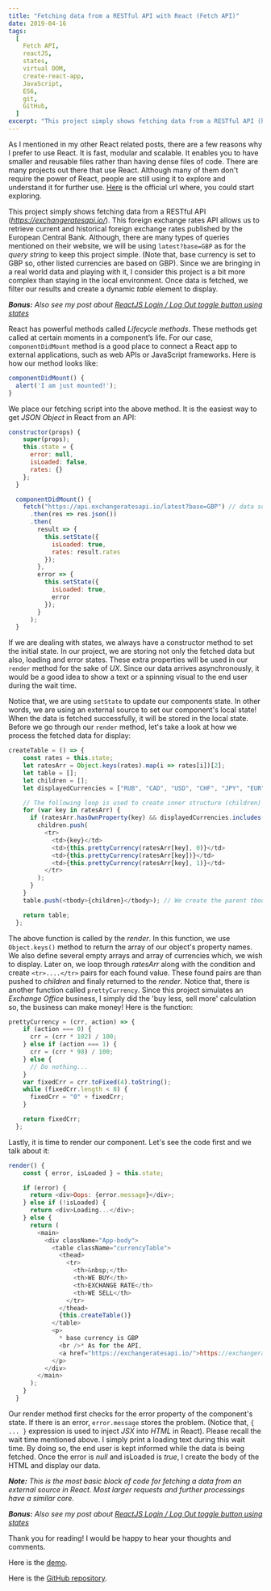 ```yaml
---
title: "Fetching data from a RESTful API with React (Fetch API)"
date: 2019-04-16
tags:
  [
    Fetch API,
    reactJS,
    states,
    virtual DOM,
    create-react-app,
    JavaScript,
    ES6,
    git,
    GitHub,
  ]
excerpt: "This project simply shows fetching data from a RESTful API (https://exchangeratesapi.io/). Once data is fetched, we filter our results and create a dynamic table element to display."
---
```


As I mentioned in my other React related posts, there are a few reasons why I prefer to use React. It is fast, modular and scalable. It enables you to have smaller and reusable files rather than having dense files of code. There are many projects out there that use React. Although many of them don't require the power of React, people are still using it to explore and understand it for further use. [Here](https://reactjs.org/tutorial/tutorial.html) is the official url where, you could start exploring.

This project simply shows fetching data from a RESTful API (_https://exchangeratesapi.io/_). This foreign exchange rates API allows us to retrieve current and historical foreign exchange rates published by the European Central Bank. Although, there are many types of queries mentioned on their website, we will be using `latest?base=GBP` as for the _query string_ to keep this project simple. (Note that, base currency is set to GBP so, other listed currencies are based on GBP). Since we are bringing in a real world data and playing with it, I consider this project is a bit more complex than staying in the local environment. Once data is fetched, we filter our results and create a dynamic _table_ element to display.

**_Bonus:_** _Also see my post about [ReactJS Login / Log Out toggle button using states](https://alitursucular.github.io/reactjs-login-log-out-toggle-button-using-states/)_

React has powerful methods called _Lifecycle methods_. These methods get called at certain moments in a component’s life. For our case, `componentDidMount` method is a good place to connect a React app to external applications, such as web APIs or JavaScript frameworks. Here is how our method looks like:

```javascript
componentDidMount() {
  alert('I am just mounted!');
}
```

We place our fetching script into the above method. It is the easiest way to get _JSON Object_ in React from an API:

```javascript
constructor(props) {
    super(props);
    this.state = {
      error: null,
      isLoaded: false,
      rates: {}
    };
  }

  componentDidMount() {
    fetch("https://api.exchangeratesapi.io/latest?base=GBP") // data source is an object, not an array.
      .then(res => res.json())
      .then(
        result => {
          this.setState({
            isLoaded: true,
            rates: result.rates
          });
        },
        error => {
          this.setState({
            isLoaded: true,
            error
          });
        }
      );
  }
```

If we are dealing with states, we always have a constructor method to set the initial state. In our project, we are storing not only the fetched data but also, loading and error states. These extra properties will be used in our `render` method for the sake of _UX_. Since our data arrives asynchronously, it would be a good idea to show a text or a spinning visual to the end user during the wait time.

Notice that, we are using `setState` to update our components state. In other words, we are using an external source to set our component's local state! When the data is fetched successfully, it will be stored in the local state. Before we go through our `render` method, let's take a look at how we process the fetched data for display:

```javascript
createTable = () => {
    const rates = this.state;
    let ratesArr = Object.keys(rates).map(i => rates[i])[2];
    let table = [];
    let children = [];
    let displayedCurrencies = ["RUB", "CAD", "USD", "CHF", "JPY", "EUR"];

    // The following loop is used to create inner structure (children) of the table.
    for (var key in ratesArr) {
      if (ratesArr.hasOwnProperty(key) && displayedCurrencies.includes(key)) {
        children.push(
          <tr>
            <td>{key}</td>
            <td>{this.prettyCurrency(ratesArr[key], 0)}</td>
            <td>{this.prettyCurrency(ratesArr[key])}</td>
            <td>{this.prettyCurrency(ratesArr[key], 1)}</td>
          </tr>
        );
      }
    }
    table.push(<tbody>{children}</tbody>); // We create the parent tbody tags and add the inner loop (children).

    return table;
  };
```

The above function is called by the _render_. In this function, we use `Object.keys()` method to return the array of our object's property names. We also define several empty arrays and array of currencies which, we wish to display. Later on, we loop through _ratesArr_ along with the condition and create `<tr>....</tr>` pairs for each found value. These found pairs are than pushed to _children_ and finaly returned to the _render_. Notice that, there is another function called `prettyCurrency`. Since this project simulates an _Exchange Office_ business, I simply did the 'buy less, sell more' calculation so, the business can make money! Here is the function:

```javascript
prettyCurrency = (crr, action) => {
    if (action === 0) {
      crr = (crr * 102) / 100;
    } else if (action === 1) {
      crr = (crr * 98) / 100;
    } else {
      // Do nothing...
    }
    var fixedCrr = crr.toFixed(4).toString();
    while (fixedCrr.length < 8) {
      fixedCrr = "0" + fixedCrr;
    }

    return fixedCrr;
  };
```

Lastly, it is time to render our component. Let's see the code first and we talk about it:

```javascript
render() {
    const { error, isLoaded } = this.state;

    if (error) {
      return <div>Oops: {error.message}</div>;
    } else if (!isLoaded) {
      return <div>Loading...</div>;
    } else {
      return (
        <main>
          <div className="App-body">
            <table className="currencyTable">
              <thead>
                <tr>
                  <th>&nbsp;</th>
                  <th>WE BUY</th>
                  <th>EXCHANGE RATE</th>
                  <th>WE SELL</th>
                </tr>
              </thead>
              {this.createTable()}
            </table>
            <p>
              * base currency is GBP
              <br />* As for the API,
              <a href="https://exchangeratesapi.io/">https://exchangeratesapi.io/</a> is used.
            </p>
          </div>
        </main>
      );
    }
  }
```

Our render method first checks for the error property of the component's state. If there is an error, `error.message` stores the problem. (Notice that, `{ ... }` expression is used to inject _JSX_ into _HTML_ in React). Please recall the wait time mentioned above. I simply print a loading text during this wait time. By doing so, the end user is kept informed while the data is being fetched. Once the error is _null_ and isLoaded is _true_, I create the body of the HTML and display our data.

**_Note:_** _This is the most basic block of code for fetching a data from an external source in React. Most larger requests and further processings have a similar core._

**_Bonus:_** _Also see my post about [ReactJS Login / Log Out toggle button using states](https://alitursucular.github.io/reactjs-login-log-out-toggle-button-using-states/)_

Thank you for reading! I would be happy to hear your thoughts and comments.

Here is the [demo](https://alitursucular.github.io/fetching-api-data-with-reactjs-demo/).

Here is the [GitHub repository](https://github.com/alitursucular/fetching-api-data-with-reactjs-demo).
